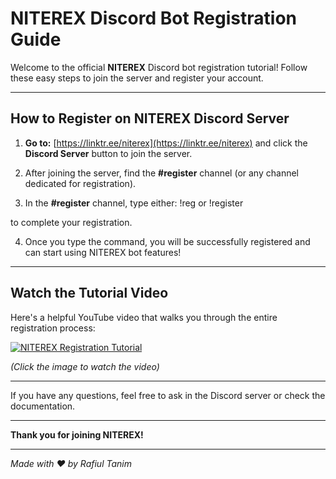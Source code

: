 # NITEREX Discord Bot Registration Guide

Welcome to the official **NITEREX** Discord bot registration tutorial! Follow these easy steps to join the server and register your account.

---

## How to Register on NITEREX Discord Server

1. **Go to:** [https://linktr.ee/niterex](https://linktr.ee/niterex) and click the **Discord Server** button to join the server.

2. After joining the server, find the **#register** channel (or any channel dedicated for registration).

3. In the **#register** channel, type either: !reg or !register


to complete your registration.

4. Once you type the command, you will be successfully registered and can start using NITEREX bot features!

---

## Watch the Tutorial Video

Here's a helpful YouTube video that walks you through the entire registration process:

[![NITEREX Registration Tutorial](https://img.youtube.com/vi/YOUTUBE_VIDEO_ID/maxresdefault.jpg)](https://www.youtube.com/watch?v=YOUTUBE_VIDEO_ID)

*(Click the image to watch the video)*

---

If you have any questions, feel free to ask in the Discord server or check the documentation.

---

**Thank you for joining NITEREX!**

---

*Made with ❤️ by Rafiul Tanim*


